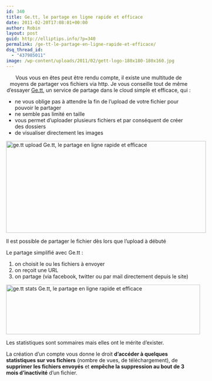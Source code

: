 ```yaml
---
id: 340
title: Ge.tt, le partage en ligne rapide et efficace
date: 2011-02-20T17:08:01+00:00
author: Robin
layout: post
guid: http://elliptips.info/?p=340
permalink: /ge-tt-le-partage-en-ligne-rapide-et-efficace/
dsq_thread_id:
  - "437985011"
image: /wp-content/uploads/2011/02/gett-logo-180x180-180x160.jpg
---
```

<p style="text-align: center;">
  Vous vous en êtes peut être rendu compte, il existe une multitude de moyens de partager vos fichiers via http. Je vous conseille tout de même d&#8217;essayer <a title="ge.tt" href="http://ge.tt/" target="_blank">Ge.tt</a>, un service de partage dans le cloud simple et efficace, qui :
</p>

  * ne vous oblige pas à attendre la fin de l&#8217;upload de votre fichier pour pouvoir le partager
  * ne semble pas limité en taille
  * vous permet d&#8217;uploader plusieurs fichiers et par conséquent de créer des dossiers
  * de visualiser directement les images

<div id="attachment_349" style="width: 554px" class="wp-caption aligncenter">
  <a href="http://elliptips.info/wp-content/uploads/2011/02/ge.tt_upload.png"><img class="size-full wp-image-349 " title="ge.tt_upload" alt="ge.tt upload Ge.tt, le partage en ligne rapide et efficace" src="http://elliptips.info/wp-content/uploads/2011/02/ge.tt_upload.png" width="544" height="250" srcset="http://elliptips.info/wp-content/uploads/2011/02/ge.tt_upload.png 680w, http://elliptips.info/wp-content/uploads/2011/02/ge.tt_upload-300x137.png 300w" sizes="(max-width: 544px) 100vw, 544px" /></a>
  
  <p class="wp-caption-text">
    Il est possible de partager le fichier dès lors que l&#8217;upload à débuté
  </p>
</div>

Le partage simplifié avec Ge.tt :

  1. on choisit le ou les fichiers à envoyer
  2. on reçoit une URL
  3. on partage (via facebook, twitter ou par mail directement depuis le site)

<div id="attachment_350" style="width: 538px" class="wp-caption aligncenter">
  <a href="http://elliptips.info/wp-content/uploads/2011/02/ge.tt_stats.png"><img class="size-full wp-image-350 " title="ge.tt_stats" alt="ge.tt stats Ge.tt, le partage en ligne rapide et efficace" src="http://elliptips.info/wp-content/uploads/2011/02/ge.tt_stats.png" width="528" height="135" srcset="http://elliptips.info/wp-content/uploads/2011/02/ge.tt_stats.png 587w, http://elliptips.info/wp-content/uploads/2011/02/ge.tt_stats-300x76.png 300w" sizes="(max-width: 528px) 100vw, 528px" /></a>
  
  <p class="wp-caption-text">
    Les statistiques sont sommaires mais elles ont le mérite d&#8217;exister.
  </p>
</div>

La création d&#8217;un compte vous donne le droit **d&#8217;accéder à quelques statistiques sur vos fichiers** (nombre de vues, de téléchargement), de **supprimer les fichiers envoyés** et **empêche la suppression au bout de 3 mois d&#8217;inactivité** d&#8217;un fichier.